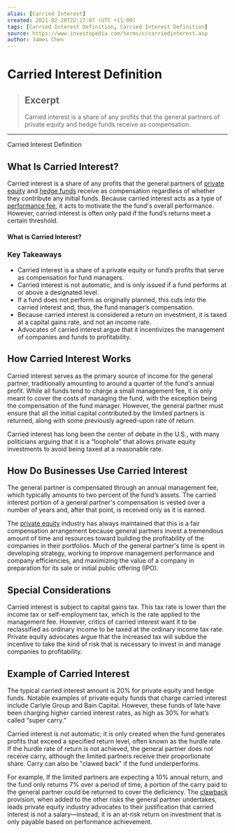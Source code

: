 ```yaml
---
alias: [Carried Interest]
created: 2021-02-28T22:27:07 (UTC +11:00)
tags: [Carried Interest Definition, Carried Interest Definition]
source: https://www.investopedia.com/terms/c/carriedinterest.asp
author: James Chen
---
```


# Carried Interest Definition

> ## Excerpt
> Carried interest is a share of any profits that the general partners of private equity and hedge funds receive as compensation.

---

Carried Interest Definition
## What Is Carried Interest?

Carried interest is a share of any profits that the general partners of [private equity](https://www.investopedia.com/terms/p/privateequity.asp) and [hedge funds](https://www.investopedia.com/terms/h/hedgefund.asp) receive as compensation regardless of whether they contribute any initial funds. Because carried interest acts as a type of [performance fee](https://www.investopedia.com/terms/p/performance-fee.asp), it acts to motivate the the fund's overall performance. However, carried interest is often only paid if the fund’s returns meet a certain threshold. 

#### What is Carried Interest?

### Key Takeaways

-   Carried interest is a share of a private equity or fund’s profits that serve as compensation for fund managers.
-   Carried interest is not automatic, and is only issued if a fund performs at or above a designated level.
-   If a fund does not perform as originally planned, this cuts into the carried interest and, thus, the fund manager’s compensation. 
-   Because carried interest is considered a return on investment, it is taxed at a capital gains rate, and not an income rate. 
-   Advocates of carried interest argue that it incentivizes the management of companies and funds to profitability. 

## How Carried Interest Works

Carried interest serves as the primary source of income for the general partner, traditionally amounting to around a quarter of the fund's annual profit. While all funds tend to charge a small management fee, it is only meant to cover the costs of managing the fund, with the exception being the compensation of the fund manager. However, the general partner must ensure that all the initial capital contributed by the limited partners is returned, along with some previously agreed-upon rate of return.

Carried interest has long been the center of debate in the U.S., with many politicians arguing that it is a “loophole” that allows private equity investments to avoid being taxed at a reasonable rate. 

## How Do Businesses Use Carried Interest

The general partner is compensated through an annual management fee, which typically amounts to two percent of the fund’s assets. The carried interest portion of a general partner's compensation is vested over a number of years and, after that point, is received only as it is earned. 

The [private equity](https://www.investopedia.com/terms/p/privateequity.asp) industry has always maintained that this is a fair compensation arrangement because general partners invest a tremendous amount of time and resources toward building the profitability of the companies in their portfolios. Much of the general partner's time is spent in developing strategy, working to improve management performance and company efficiencies, and maximizing the value of a company in preparation for its sale or initial public offering (IPO).

## Special Considerations 

Carried interest is subject to capital gains tax. This tax rate is lower than the income tax or self-employment tax, which is the rate applied to the management fee. However, critics of carried interest want it to be reclassified as ordinary income to be taxed at the ordinary income tax rate. Private equity advocates argue that the increased tax will subdue the incentive to take the kind of risk that is necessary to invest in and manage companies to profitability. 

## Example of Carried Interest 

The typical carried interest amount is 20% for private equity and hedge funds. Notable examples of private equity funds that charge carried interest include Carlyle Group and Bain Capital. However, these funds of late have been charging higher carried interest rates, as high as 30% for what’s called “super carry.” 

Carried interest is not automatic; it is only created when the fund generates profits that exceed a specified return level, often known as the hurdle rate. If the hurdle rate of return is not achieved, the general partner does not receive carry, although the limited partners receive their proportionate share. Carry can also be "clawed back" if the fund underperforms. 

For example, If the limited partners are expecting a 10% annual return, and the fund only returns 7% over a period of time, a portion of the carry paid to the general partner could be returned to cover the deficiency. The [clawback](https://www.investopedia.com/terms/c/clawback.asp) provision, when added to the other risks the general partner undertakes, leads private equity industry advocates to their justification that carried interest is not a salary—instead, it is an at-risk return on investment that is only payable based on performance achievement.
